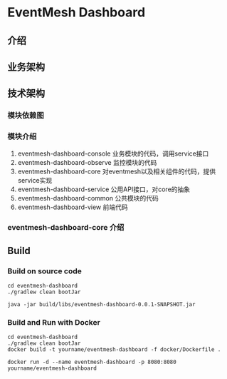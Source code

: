 # EventMesh Dashboard

## 介绍

## 业务架构

## 技术架构

### 模块依赖图

### 模块介绍

1. eventmesh-dashboard-console  业务模块的代码，调用service接口
2. eventmesh-dashboard-observe  监控模块的代码
3. eventmesh-dashboard-core     对eventmesh以及相关组件的代码，提供service实现
4. eventmesh-dashboard-service  公用API接口，对core的抽象
5. eventmesh-dashboard-common   公共模块的代码
6. eventmesh-dashboard-view     前端代码

### eventmesh-dashboard-core 介绍

## Build

### Build on source code

```
cd eventmesh-dashboard
./gradlew clean bootJar
```

```
java -jar build/libs/eventmesh-dashboard-0.0.1-SNAPSHOT.jar
```

### Build and Run with Docker

```
cd eventmesh-dashboard
./gradlew clean bootJar
docker build -t yourname/eventmesh-dashboard -f docker/Dockerfile .
```

```
docker run -d --name eventmesh-dashboard -p 8080:8080 yourname/eventmesh-dashboard
```